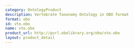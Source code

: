 ```yaml
---
category: OntologyProduct
description: Vertebrate Taxonomy Ontology in OBO format
format: obo
id: vto.obo
name: vto.obo
product_url: http://purl.obolibrary.org/obo/vto.obo
layout: product_detail
---
```

